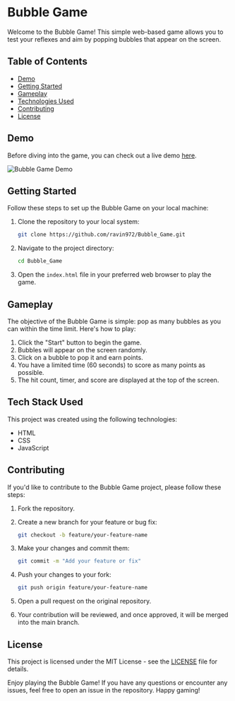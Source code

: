 # Bubble Game

Welcome to the Bubble Game! This simple web-based game allows you to test your reflexes and aim by popping bubbles that appear on the screen.

## Table of Contents

- [Demo](#demo)
- [Getting Started](#getting-started)
- [Gameplay](#gameplay)
- [Technologies Used](#technologies-used)
- [Contributing](#contributing)
- [License](#license)

## Demo

Before diving into the game, you can check out a live demo [here](#your-demo-link).

![Bubble Game Demo](bubble-game-demo.gif)

## Getting Started

Follow these steps to set up the Bubble Game on your local machine:

1. Clone the repository to your local system:

   ```bash
   git clone https://github.com/ravin972/Bubble_Game.git
   ```

2. Navigate to the project directory:

   ```bash
   cd Bubble_Game
   ```

3. Open the `index.html` file in your preferred web browser to play the game.

## Gameplay

The objective of the Bubble Game is simple: pop as many bubbles as you can within the time limit. Here's how to play:

1. Click the "Start" button to begin the game.
2. Bubbles will appear on the screen randomly.
3. Click on a bubble to pop it and earn points.
4. You have a limited time (60 seconds) to score as many points as possible.
5. The hit count, timer, and score are displayed at the top of the screen.

## Tech Stack Used

This project was created using the following technologies:

- HTML
- CSS
- JavaScript

## Contributing

If you'd like to contribute to the Bubble Game project, please follow these steps:

1. Fork the repository.

2. Create a new branch for your feature or bug fix:

   ```bash
   git checkout -b feature/your-feature-name
   ```

3. Make your changes and commit them:

   ```bash
   git commit -m "Add your feature or fix"
   ```

4. Push your changes to your fork:

   ```bash
   git push origin feature/your-feature-name
   ```

5. Open a pull request on the original repository.

6. Your contribution will be reviewed, and once approved, it will be merged into the main branch.

## License

This project is licensed under the MIT License - see the [LICENSE](LICENSE) file for details.

Enjoy playing the Bubble Game! If you have any questions or encounter any issues, feel free to open an issue in the repository. Happy gaming!
